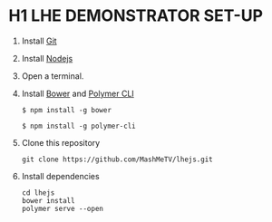 [logo]: https://github.com/MashMeTV/lhejs/blob/master/images/arqueopterix.png

# H1 LHE DEMONSTRATOR SET-UP

1. Install [Git](https://git-scm.com/downloads)

2. Install [Nodejs](https://nodejs.org/en/download/)

3. Open a terminal.

4. Install [Bower](https://bower.io/) and [Polymer CLI](https://www.polymer-project.org/1.0/docs/tools/polymer-cli)

	```
	$ npm install -g bower
	```

	```
	$ npm install -g polymer-cli
	```
5. Clone this repository
	```
	git clone https://github.com/MashMeTV/lhejs.git
	```

6. Install dependencies

	```
	cd lhejs
	bower install
	polymer serve --open
	```
